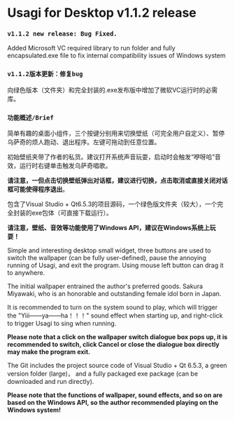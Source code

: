 # Usagi for Desktop v1.1.2 release
### `v1.1.2 new release: Bug Fixed.`
Added Microsoft VC required library to run folder and fully encapsulated.exe file to fix internal compatibility issues of Windows system
### `v1.1.2版本更新：修复bug`
向绿色版本（文件夹）和完全封装的.exe发布版中增加了微软VC运行时的必需库。


### `功能概述/Brief`

简单有趣的桌面小组件，三个按键分别用来切换壁纸（可完全用户自定义）、暂停乌萨奇的烦人跑动、退出程序。左键可拖动到任意位置。

初始壁纸夹带了作者的私货。建议打开系统声音玩耍，启动时会触发“咿呀哈”音效，运行时右键单击触发乌萨奇唱歌。

**请注意，一但点击切换壁纸弹出对话框，建议进行切换，点击取消或直接关闭对话框可能使得程序退出**。

包含了Visual Studio + Qt6.5.3的项目源码，一个绿色版文件夹（较大），一个完全封装的exe包体（可直接下载运行）。

**请注意，壁纸、音效等功能使用了Windows API，建议在Windows系统上玩耍！**

Simple and interesting desktop small widget, three buttons are used to switch the wallpaper (can be fully user-defined), pause the annoying running of Usagi, and exit the program. Using mouse left button can drag it to anywhere.

The initial wallpaper entrained the author's preferred goods. Sakura Miyawaki,  who is an honorable and outstanding female idol born in Japan.

It is recommended to turn on the system sound to play, which will trigger the "Yiii——ya——ha！！！" sound effect when starting up, and right-click to trigger Usagi to sing when running.

**Please note that a click on the wallpaper switch dialogue box pops up, it is recommended to switch, click Cancel or close the dialogue box directly may make the program exit.**

The Git includes the project source code of Visual Studio + Qt 6.5.3, a green version folder (large)， and a fully packaged exe package (can be downloaded and run directly).

**Please note that the functions of wallpaper, sound effects, and so on are based on the Windows API, so the author recommended playing on the Windows system!**
